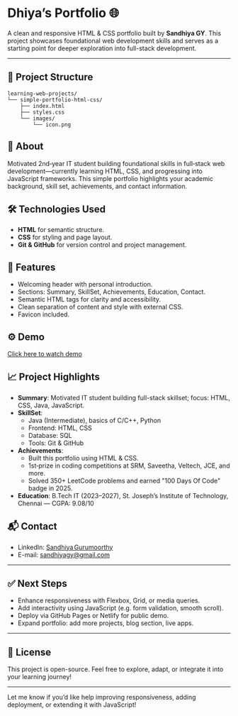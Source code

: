 
<!DOCTYPE html>
<html lang="en">

<body>

  <h1>Dhiya’s Portfolio 🌐</h1>
  <p>A clean and responsive HTML &amp; CSS portfolio built by <strong>Sandhiya GY</strong>. This project showcases foundational web development skills and serves as a starting point for deeper exploration into full-stack development.</p>

  <hr />

  <h2>📂 Project Structure</h2>
  <pre><code>learning-web-projects/
└── simple-portfolio-html-css/
    ├── index.html
    ├── styles.css
    └── images/
        └── icon.png</code></pre>

  <h2>📝 About</h2>
  <p>
    Motivated 2nd‑year IT student building foundational skills in full‑stack web development—currently learning HTML, CSS, and progressing into JavaScript frameworks. This simple portfolio highlights your academic background, skill set, achievements, and contact information.
  </p>

  <h2>🛠️ Technologies Used</h2>
  <ul>
    <li><strong>HTML</strong> for semantic structure.</li>
    <li><strong>CSS</strong> for styling and page layout.</li>
    <li><strong>Git &amp; GitHub</strong> for version control and project management.</li>
  </ul>

  <h2>🎯 Features</h2>
  <ul>
    <li>Welcoming header with personal introduction.</li>
    <li>Sections: Summary, SkillSet, Achievements, Education, Contact.</li>
    <li>Semantic HTML tags for clarity and accessibility.</li>
    <li>Clean separation of content and style with external CSS.</li>
    <li>Favicon included.</li>
  </ul>

  <h2>⚙️ Demo</h2>
  <p><a href="https://github.com/SandhiyaGY/learning-web-projects/blob/main/simple-portfolio-html-css/demo.mp4" target="_blank">Click here to watch demo</a></p>
  
  <h2>📈 Project Highlights</h2>
  <ul>
    <li><strong>Summary</strong>: Motivated IT student building full-stack skillset; focus: HTML, CSS, Java, JavaScript.</li>
    <li><strong>SkillSet</strong>:
      <ul>
        <li>Java (Intermediate), basics of C/C++, Python</li>
        <li>Frontend: HTML, CSS</li>
        <li>Database: SQL</li>
        <li>Tools: Git &amp; GitHub</li>
      </ul>
    </li>
    <li><strong>Achievements</strong>:
      <ul>
        <li>Built this portfolio using HTML &amp; CSS.</li>
        <li>1st‑prize in coding competitions at SRM, Saveetha, Veltech, JCE, and more.</li>
        <li>Solved 350+ LeetCode problems and earned "100 Days Of Code" badge in 2025.</li>
      </ul>
    </li>
    <li><strong>Education</strong>: B.Tech IT (2023–2027), St. Joseph’s Institute of Technology, Chennai — CGPA: 9.08/10</li>
  </ul>

  <h2>📬 Contact</h2>
  <ul>
    <li>LinkedIn: <a href="https://www.linkedin.com/in/sandhiya-gurumoorthy-16ab0a295" target="_blank">Sandhiya Gurumoorthy</a></li>
    <li>E-mail: <a href="mailto:sandhiyagy@gmail.com">sandhiyagy@gmail.com</a></li>
  </ul>

  <hr />

  <h2>✅ Next Steps</h2>
  <ul>
    <li>Enhance responsiveness with Flexbox, Grid, or media queries.</li>
    <li>Add interactivity using JavaScript (e.g. form validation, smooth scroll).</li>
    <li>Deploy via GitHub Pages or Netlify for public demo.</li>
    <li>Expand portfolio: add more projects, blog section, live apps.</li>
  </ul>

  <hr />

  <h2>📄 License</h2>
  <p>This project is open-source. Feel free to explore, adapt, or integrate it into your learning journey!</p>

  <hr />

  <p>Let me know if you’d like help improving responsiveness, adding deployment, or extending it with JavaScript!</p>

</body>
</html>
